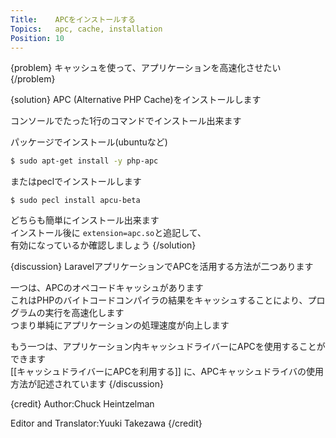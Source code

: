 ```yaml
---
Title:    APCをインストールする
Topics:   apc, cache, installation
Position: 10
---
```


{problem}
キャッシュを使って、アプリケーションを高速化させたい
{/problem}

{solution}
APC (Alternative PHP Cache)をインストールします

コンソールでたった1行のコマンドでインストール出来ます

パッケージでインストール(ubuntuなど)

```bash
$ sudo apt-get install -y php-apc
```

またはpeclでインストールします

```
$ sudo pecl install apcu-beta
```

どちらも簡単にインストール出来ます  
インストール後に `extension=apc.so`と追記して、  
有効になっているか確認しましょう
{/solution}

{discussion}
LaravelアプリケーションでAPCを活用する方法が二つあります

一つは、APCのオペコードキャッシュがあります  
これはPHPのバイトコードコンパイラの結果をキャッシュすることにより、プログラムの実行を高速化します  
つまり単純にアプリケーションの処理速度が向上します

もう一つは、アプリケーション内キャッシュドライバーにAPCを使用することができます  
[[キャッシュドライバーにAPCを利用する]] に、APCキャッシュドライバの使用方法が記述されています
{/discussion}

{credit}
Author:Chuck Heintzelman

Editor and Translator:Yuuki Takezawa
{/credit}
